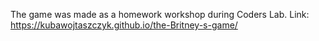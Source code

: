 The game was made as a homework workshop during Coders Lab. 
Link: https://kubawojtaszczyk.github.io/the-Britney-s-game/


